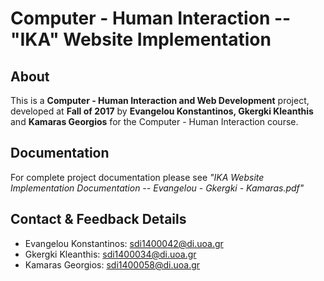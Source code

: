 # Computer - Human Interaction -- "IKA" Website Implementation

## About

  This is a **Computer - Human Interaction and Web Development** project, developed at **Fall of 2017** by **Evangelou Konstantinos, Gkergki Kleanthis** and **Kamaras Georgios** for the Computer - Human Interaction course.

## Documentation

For complete project documentation please see _"IKA Website Implementation Documentation -- Evangelou - Gkergki - Kamaras.pdf"_

## Contact & Feedback Details

* Evangelou Konstantinos: <sdi1400042@di.uoa.gr>
* Gkergki Kleanthis: <sdi1400034@di.uoa.gr>
* Kamaras Georgios: <sdi1400058@di.uoa.gr>
